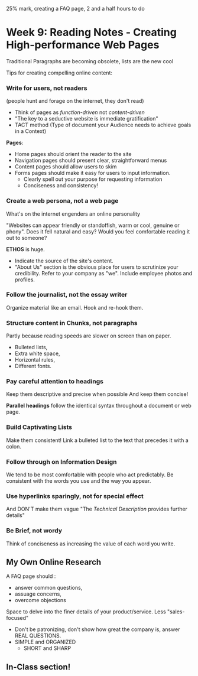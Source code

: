25% mark, creating a FAQ page, 2 and a half hours to do

# Week 9: Reading Notes - Creating High-performance Web Pages

Traditional Paragraphs are becoming obsolete, lists are the new cool

Tips for creating compelling online content:
### Write for users, not readers 
(people hunt and forage on the internet, they don't read) 
- Think of pages as *function-driven* not *content-driven*
- "The key to a seductive website is immediate gratification"
- TACT method (Type of document your Audience needs to achieve goals in a Context)

**Pages**:
- Home pages should orient the reader to the site
- Navigation pages should present clear, straightforward menus
- Content pages should allow users to skim
- Forms pages should make it easy for users to input information.
	- Clearly spell out your purpose for requesting information
	- Conciseness and consistency!

### Create a web persona, not a web page
What's on the internet engenders an online personality

"Websites can appear friendly or standoffish, warm or cool, genuine or phony".
Does it fell natural and easy? Would you feel comfortable reading it out to someone?

**ETHOS** is huge.
- Indicate the source of the site's content.
- "About Us" section is the obvious place for users to scrutinize your credibility.
Refer to your company as "we". Include employee photos and profiles.


### Follow the journalist, not the essay writer
Organize material like an email.
Hook and re-hook them.

### Structure content in Chunks, not paragraphs
Partly because reading speeds are slower on screen than on paper.
- Bulleted lists,
- Extra white space,
- Horizontal rules,
- Different fonts.

### Pay careful attention to headings
Keep them descriptive and precise when possible
And keep them concise!

**Parallel headings** follow the identical syntax throughout a document or web page.

### Build Captivating Lists
Make them consistent!
Link a bulleted list to the text that precedes it with a colon.

### Follow through on Information Design
We tend to be most comfortable with people who act predictably.
Be consistent with the words you use and the way you appear.

### Use hyperlinks sparingly, not for special effect
And DON'T make them vague
"The *Technical Description* provides further details"

### Be Brief, not wordy
Think of conciseness as increasing the value of each word you write.

## My Own Online Research
A FAQ page should :
- answer common questions, 
- assuage concerns,
- overcome objections

Space to delve into the finer details of your product/service. Less "sales-focused"
- Don't be patronizing, don't show how great the company is, answer REAL QUESTIONS.
- SIMPLE and ORGANIZED
	- SHORT and SHARP

## In-Class section!
